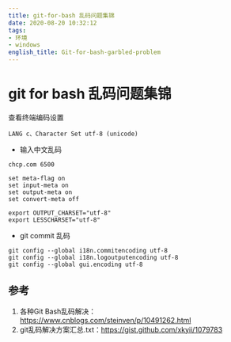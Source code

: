 ```yaml
---
title: git-for-bash 乱码问题集锦
date: 2020-08-20 10:32:12
tags:
- 环境
- windows
english_title: Git-for-bash-garbled-problem
---
```


# git for bash 乱码问题集锦

查看终端编码设置

`LANG c、Character Set utf-8 (unicode)`

- 输入中文乱码

```~/.bashrc
chcp.com 6500

set meta-flag on
set input-meta on
set output-meta on
set convert-meta off

export OUTPUT_CHARSET="utf-8"
export LESSCHARSET="utf-8"
```

- git commit 乱码

```
git config --global i18n.commitencoding utf-8
git config --global i18n.logoutputencoding utf-8
git config --global gui.encoding utf-8
```

## 参考
1. 各种Git Bash乱码解决：https://www.cnblogs.com/steinven/p/10491262.html
2. git乱码解决方案汇总.txt：https://gist.github.com/xkyii/1079783